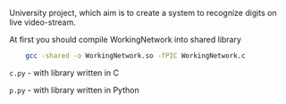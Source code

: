 University project, which aim is to create a system to recognize digits on live video-stream.

At first you should compile WorkingNetwork into shared library

```bash
	gcc -shared -o WorkingNetwork.so -fPIC WorkingNetwork.c
```

`c.py` - with library written in C  

`p.py` - with library written in Python